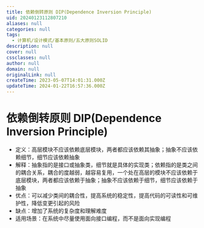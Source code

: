 ```yaml
---
title: 依赖倒转原则 DIP(Dependence Inversion Principle)
uid: 20240123112807210
aliases: null
categories: null
tags:
  - 计算机/设计模式/基本原则/五大原则SOLID
description: null
cover: null
cssclasses: null
author: null
domain: null
originalLink: null
createTime: 2023-05-07T14:01:31.000Z
updateTime: 2024-01-22T16:57:36.000Z
---
```


# 依赖倒转原则 DIP(Dependence Inversion Principle)

- 定义：高层模块不应该依赖底层模块，两者都应该依赖其抽象；抽象不应该依赖细节，细节应该依赖抽象
- 解释：抽象指的是接口或抽象类，细节就是具体的实现类；依赖指的是类之间的耦合关系，耦合的度越弱，越容易复用，一个处在高层的模块不应该依赖于底层模块，两者都应该依赖于抽象；抽象不应该依赖于细节，细节应该依赖于抽象
- 优点：可以减少类间的耦合性，提高系统的稳定性，提高代码的可读性和可维护性，降低变更引起的风险
- 缺点：增加了系统的复杂度和理解难度
- 适用场景：在系统中尽量使用面向接口编程，而不是面向实现编程
